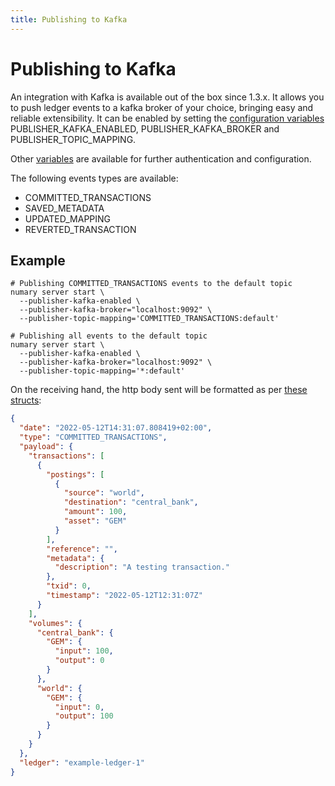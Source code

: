 ```yaml
---
title: Publishing to Kafka
---
```


# Publishing to Kafka

An integration with Kafka is available out of the box since 1.3.x. It allows you to push ledger events to a kafka broker of your choice, bringing easy and reliable extensibility. It can be enabled by setting the [configuration variables](/ledger/operations/env-vars) PUBLISHER_KAFKA_ENABLED, PUBLISHER_KAFKA_BROKER and PUBLISHER_TOPIC_MAPPING.

Other [variables](/ledger/operations/env-vars) are available for further authentication and configuration.

The following events types are available:

* COMMITTED_TRANSACTIONS
* SAVED_METADATA
* UPDATED_MAPPING
* REVERTED_TRANSACTION

## Example

```shell
# Publishing COMMITTED_TRANSACTIONS events to the default topic
numary server start \
  --publisher-kafka-enabled \
  --publisher-kafka-broker="localhost:9092" \
  --publisher-topic-mapping='COMMITTED_TRANSACTIONS:default'

# Publishing all events to the default topic
numary server start \
  --publisher-kafka-enabled \
  --publisher-kafka-broker="localhost:9092" \
  --publisher-topic-mapping='*:default'
```

On the receiving hand, the http body sent will be formatted as per [these structs](https://github.com/formancehq/ledger/blob/main/pkg/bus/message.go#L8):

```json
{
  "date": "2022-05-12T14:31:07.808419+02:00",
  "type": "COMMITTED_TRANSACTIONS",
  "payload": {
    "transactions": [
      {
        "postings": [
          {
            "source": "world",
            "destination": "central_bank",
            "amount": 100,
            "asset": "GEM"
          }
        ],
        "reference": "",
        "metadata": {
          "description": "A testing transaction."
        },
        "txid": 0,
        "timestamp": "2022-05-12T12:31:07Z"
      }
    ],
    "volumes": {
      "central_bank": {
        "GEM": {
          "input": 100,
          "output": 0
        }
      },
      "world": {
        "GEM": {
          "input": 0,
          "output": 100
        }
      }
    }
  },
  "ledger": "example-ledger-1"
}
```